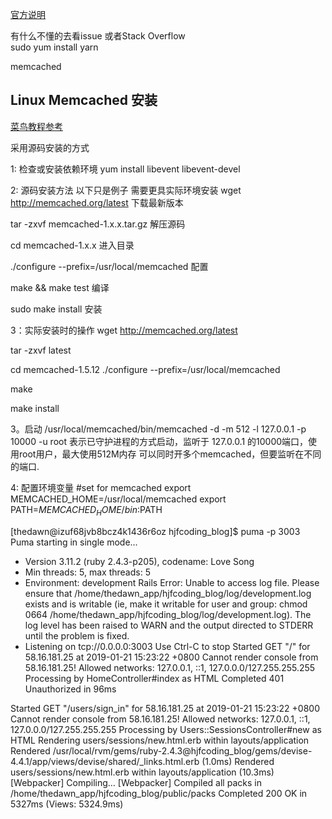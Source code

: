 [官方说明](https://yarnpkg.com/zh-Hans/docs/install#centos-stable)  

有什么不懂的去看issue 或者Stack Overflow    
sudo yum install yarn  


memcached

## Linux Memcached 安装  
[菜鸟教程参考](http://www.runoob.com/memcached/memcached-install.html)  

采用源码安装的方式

1: 检查或安装依赖环境
yum install libevent libevent-devel 

2: 源码安装方法 以下只是例子  需要更具实际环境安装
wget http://memcached.org/latest                    下载最新版本

tar -zxvf memcached-1.x.x.tar.gz                    解压源码

cd memcached-1.x.x                                  进入目录

./configure --prefix=/usr/local/memcached           配置

make && make test                                   编译

sudo make install                                   安装


3：实际安装时的操作
wget http://memcached.org/latest 

tar -zxvf latest

cd memcached-1.5.12
./configure --prefix=/usr/local/memcached

make

make install

3。启动
/usr/local/memcached/bin/memcached -d -m 512 -l 127.0.0.1 -p 10000 -u root
表示已守护进程的方式启动，监听于 127.0.0.1 的10000端口，使用root用户，最大使用512M内存
可以同时开多个memcached，但要监听在不同的端口.


4: 配置环境变量
#set for memcached
export MEMCACHED_HOME=/usr/local/memcached
export PATH=$MEMCACHED_HOME/bin:$PATH





[thedawn@izuf68jvb8bcz4k1436r6oz hjfcoding_blog]$ puma -p 3003
Puma starting in single mode...
* Version 3.11.2 (ruby 2.4.3-p205), codename: Love Song
* Min threads: 5, max threads: 5
* Environment: development
Rails Error: Unable to access log file. Please ensure that /home/thedawn_app/hjfcoding_blog/log/development.log exists and is writable (ie, make it writable for user and group: chmod 0664 /home/thedawn_app/hjfcoding_blog/log/development.log). The log level has been raised to WARN and the output directed to STDERR until the problem is fixed.
* Listening on tcp://0.0.0.0:3003
Use Ctrl-C to stop
Started GET "/" for 58.16.181.25 at 2019-01-21 15:23:22 +0800
Cannot render console from 58.16.181.25! Allowed networks: 127.0.0.1, ::1, 127.0.0.0/127.255.255.255
Processing by HomeController#index as HTML
Completed 401 Unauthorized in 96ms


Started GET "/users/sign_in" for 58.16.181.25 at 2019-01-21 15:23:22 +0800
Cannot render console from 58.16.181.25! Allowed networks: 127.0.0.1, ::1, 127.0.0.0/127.255.255.255
Processing by Users::SessionsController#new as HTML
  Rendering users/sessions/new.html.erb within layouts/application
  Rendered /usr/local/rvm/gems/ruby-2.4.3@hjfcoding_blog/gems/devise-4.4.1/app/views/devise/shared/_links.html.erb (1.0ms)
  Rendered users/sessions/new.html.erb within layouts/application (10.3ms)
[Webpacker] Compiling…
[Webpacker] Compiled all packs in /home/thedawn_app/hjfcoding_blog/public/packs
Completed 200 OK in 5327ms (Views: 5324.9ms)
